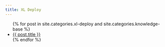 ```yaml
---
title: XL Deploy
---
```


<ul>
{% for post in site.categories.xl-deploy and site.categories.knowledge-base %}
	<li><a href="{{ post.url }}">{{ post.title }}</a></li>
{% endfor %}
</ul>